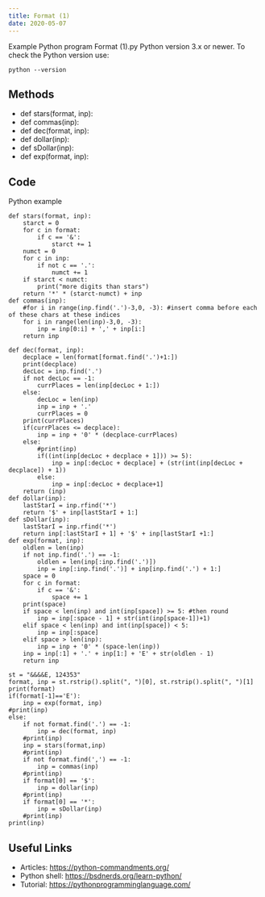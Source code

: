 ```yaml
---
title: Format (1)
date: 2020-05-07
---
```

Example Python program Format (1).py
Python version 3.x or newer.
To check the Python version use:

    python --version


## Methods

* def stars(format, inp):
* def commas(inp):
* def dec(format, inp):
* def dollar(inp):
* def sDollar(inp):
* def exp(format, inp):

## Code

Python example

    def stars(format, inp):
    	starct = 0
    	for c in format:
    		if c == '&':
    			starct += 1
    	numct = 0
    	for c in inp:
    		if not c == '.':
    			numct += 1
    	if starct < numct:
    		print("more digits than stars")
    	return '*' * (starct-numct) + inp
    def commas(inp):
    	#for i in range(inp.find('.')-3,0, -3): #insert comma before each of these chars at these indices
    	for i in range(len(inp)-3,0, -3):
    		inp = inp[0:i] + ',' + inp[i:]
    	return inp
    
    def dec(format, inp):
    	decplace = len(format[format.find('.')+1:])
    	print(decplace)
    	decLoc = inp.find('.')
    	if not decLoc == -1:
    		currPlaces = len(inp[decLoc + 1:])
    	else:
    		decLoc = len(inp)
    		inp = inp + '.'
    		currPlaces = 0
    	print(currPlaces)
    	if(currPlaces <= decplace):
    		inp = inp + '0' * (decplace-currPlaces)
    	else:
    		#print(inp)
    		if((int(inp[decLoc + decplace + 1])) >= 5):
    			inp = inp[:decLoc + decplace] + (str(int(inp[decLoc + decplace]) + 1))
    		else:
    			inp = inp[:decLoc + decplace+1]
    	return (inp)
    def dollar(inp):
    	lastStarI = inp.rfind('*')
    	return '$' + inp[lastStarI + 1:]
    def sDollar(inp):
    	lastStarI = inp.rfind('*')
    	return inp[:lastStarI + 1] + '$' + inp[lastStarI +1:]
    def exp(format, inp):
    	oldlen = len(inp)
    	if not inp.find('.') == -1:
    		oldlen = len(inp[:inp.find('.')])
    		inp = inp[:inp.find('.')] + inp[inp.find('.') + 1:]
    	space = 0
    	for c in format:
    		if c == '&':
    			space += 1 
    	print(space)
    	if space < len(inp) and int(inp[space]) >= 5: #then round
    		inp = inp[:space - 1] + str(int(inp[space-1])+1)
    	elif space < len(inp) and int(inp[space]) < 5:
    		inp = inp[:space]
    	elif space > len(inp):
    		inp = inp + '0' * (space-len(inp))
    	inp = inp[:1] + '.' + inp[1:] + 'E' + str(oldlen - 1)
    	return inp
    	
    st = "&&&&E, 124353"
    format, inp = st.rstrip().split(", ")[0], st.rstrip().split(", ")[1]
    print(format)
    if(format[-1]=='E'):
    	inp = exp(format, inp)
    #print(inp)
    else:
    	if not format.find('.') == -1:
    		inp = dec(format, inp)
    	#print(inp)
    	inp = stars(format,inp)
    	#print(inp)
    	if not format.find(',') == -1:
    		inp = commas(inp)
    	#print(inp)
    	if format[0] == '$':
    		inp = dollar(inp)
    	#print(inp)
    	if format[0] == '*':
    		inp = sDollar(inp)
    	#print(inp)
    print(inp)

## Useful Links

- Articles: https://python-commandments.org/
- Python shell: https://bsdnerds.org/learn-python/
- Tutorial: https://pythonprogramminglanguage.com/
